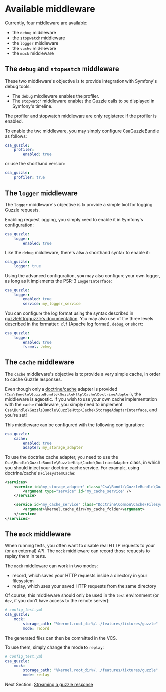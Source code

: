 Available middleware
====================

Currently, four middleware are available:

* the `debug` middleware
* the `stopwatch` middleware
* the `logger` middleware
* the `cache` middleware
* the `mock` middleware


The `debug` and `stopwatch` middleware
--------------------------------------

These two middleware's objective is to provide integration with Symfony's debug tools:

* The `debug` middleware enables the profiler.
* The `stopwatch` middleware enables the Guzzle calls to be displayed in Symfony's timeline.

The profiler and stopwatch middleware are only registered if the profiler is enabled.

To enable the two middleware, you may simply configure CsaGuzzleBundle as follows:

```yml
csa_guzzle:
    profiler:
        enabled: true
```

or use the shorthand version:

```yml
csa_guzzle:
    profiler: true
```


The `logger` middleware
-----------------------

The `logger` middleware's objective is to provide a simple tool for logging Guzzle requests.

Enabling request logging, you simply need to enable it in Symfony's configuration:

```yml
csa_guzzle:
    logger:
        enabled: true
```

Like the `debug` middleware, there's also a shorthand syntax to enable it:

```yml
csa_guzzle:
    logger: true
```

Using the advanced configuration, you may also configure your own logger, as long as it implements
the PSR-3 `LoggerInterface`:

```yml
csa_guzzle:
    logger:
        enabled: true
        service: my_logger_service
```

You can configure the log format using the syntax described in [guzzlehttp/guzzle's documentation](https://github.com/guzzle/guzzle/blob/master/src/MessageFormatter.php#L12).
You may also use of the three levels described in the formatter: `clf` (Apache log format), `debug`, or `short`:

```yml
csa_guzzle:
    logger:
        enabled: true
        format: debug
```


The `cache` middleware
----------------------

The `cache` middleware's objective is to provide a very simple cache, in order to cache Guzzle responses.

Even though only a [doctrine/cache](https://github.com/doctrine/cache) adapter is provided
(`Csa\Bundle\GuzzleBundle\GuzzleHttp\Cache\DoctrineAdapter`), the middleware is agnostic.
If you wish to use your own cache implementation with the `cache` middleware, you simply need
to implement `Csa\Bundle\GuzzleBundle\GuzzleHttp\Cache\StorageAdapterInterface`, and you're set!

This middleware can be configured with the following configuration:

```yml
csa_guzzle:
    cache:
        enabled: true
        adapter: my_storage_adapter
```

To use the doctrine cache adapter, you need to use the `Csa\Bundle\GuzzleBundle\GuzzleHttp\Cache\DoctrineAdapter`
class, in which you should inject your doctrine cache service. For example, using doctrine/cache's `FilesystemCache`:

```xml
<services>
    <service id="my_storage_adapter" class="Csa\Bundle\GuzzleBundle\GuzzleHttp\Cache\DoctrineAdapter">
        <argument type="service" id="my_cache_service" />
    </service>

    <service id="my_cache_service" class="Doctrine\Common\Cache\FilesystemCache">
        <argument>%kernel.cache_dir%/my_cache_folder</argument>
    </service>
</services>
```

The `mock` middleware
---------------------

When running tests, you often want to disable real HTTP requests to your (or an external) API.
The `mock` middleware can record those requests to replay them in tests.

The `mock` middleware can work in two modes:

* record, which saves your HTTP requests inside a directory in your filesystem
* replay, which uses your saved HTTP requests from the same directory

Of course, this middleware should only be used in the `test` environment (or `dev`, if you don't have
access to the remote server):

```yml
# config_test.yml
csa_guzzle:
    mock:
        storage_path: "%kernel.root_dir%/../features/fixtures/guzzle"
        mode: record
```

The generated files can then be committed in the VCS.

To use them, simply change the mode to `replay`:

```yml
# config_test.yml
csa_guzzle:
    mock:
        storage_path: "%kernel.root_dir%/../features/fixtures/guzzle"
        mode: replay
```

Next Section: [Streaming a guzzle response](response_streaming.md)
